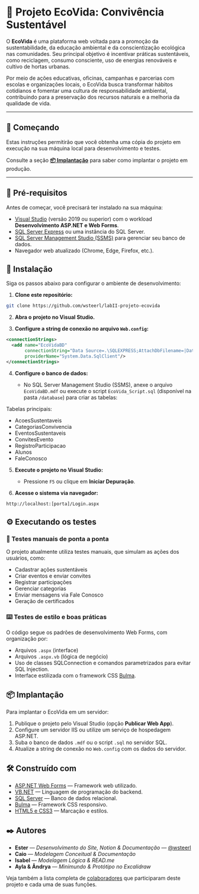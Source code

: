 # 🌱 Projeto EcoVida: Convivência Sustentável

O **EcoVida** é uma plataforma web voltada para a promoção da sustentabilidade, da educação ambiental e da conscientização ecológica nas comunidades. Seu principal objetivo é incentivar práticas sustentáveis, como reciclagem, consumo consciente, uso de energias renováveis e cultivo de hortas urbanas.

Por meio de ações educativas, oficinas, campanhas e parcerias com escolas e organizações locais, o EcoVida busca transformar hábitos cotidianos e fomentar uma cultura de responsabilidade ambiental, contribuindo para a preservação dos recursos naturais e a melhoria da qualidade de vida.

---

## 🌿 Começando

Estas instruções permitirão que você obtenha uma cópia do projeto em execução na sua máquina local para desenvolvimento e testes.

Consulte a seção **[📦 Implantação](#-implantação)** para saber como implantar o projeto em produção.

---

## 🔗 Pré-requisitos

Antes de começar, você precisará ter instalado na sua máquina:

* [Visual Studio](https://visualstudio.microsoft.com/) (versão 2019 ou superior) com o workload **Desenvolvimento ASP.NET e Web Forms**.
* [SQL Server Express](https://www.microsoft.com/pt-br/sql-server/sql-server-downloads) ou uma instância do SQL Server.
* [SQL Server Management Studio (SSMS)](https://learn.microsoft.com/pt-br/sql/ssms/download-sql-server-management-studio-ssms) para gerenciar seu banco de dados.
* Navegador web atualizado (Chrome, Edge, Firefox, etc.).


## 🔧 Instalação

Siga os passos abaixo para configurar o ambiente de desenvolvimento:

1. **Clone este repositório:**

```bash
git clone https://github.com/wsteerl/labII-projeto-ecovida
```

2. **Abra o projeto no Visual Studio.**

3. **Configure a string de conexão no arquivo `Web.config`:**

```xml
<connectionStrings>
  <add name="EcoVidaBD"
       connectionString="Data Source=.\SQLEXPRESS;AttachDbFilename=|DataDirectory|\EcoVidaBD.mdf;Integrated Security=True;User Instance=True"
       providerName="System.Data.SqlClient"/>
</connectionStrings>
```

4. **Configure o banco de dados:**

   * No SQL Server Management Studio (SSMS), anexe o arquivo `EcoVidaBD.mdf` ou execute o script `EcoVida_Script.sql` (disponível na pasta `/database`) para criar as tabelas:

Tabelas principais:

* AcoesSustentaveis
* CategoriasConvivencia
* EventosSustentaveis
* ConvitesEvento
* RegistroParticipacao
* Alunos
* FaleConosco

5. **Execute o projeto no Visual Studio:**

   * Pressione `F5` ou clique em **Iniciar Depuração**.

6. **Acesse o sistema via navegador:**

```
http://localhost:[porta]/Login.aspx
```


## ⚙️ Executando os testes

### 🔎 Testes manuais de ponta a ponta

O projeto atualmente utiliza testes manuais, que simulam as ações dos usuários, como:

* Cadastrar ações sustentáveis
* Criar eventos e enviar convites
* Registrar participações
* Gerenciar categorias
* Enviar mensagens via Fale Conosco
* Geração de certificados

### ⌨️ Testes de estilo e boas práticas

O código segue os padrões de desenvolvimento Web Forms, com organização por:

* Arquivos `.aspx` (interface)
* Arquivos `.aspx.vb` (lógica de negócio)
* Uso de classes SQLConnection e comandos parametrizados para evitar SQL Injection.
* Interface estilizada com o framework CSS [Bulma](https://bulma.io/).


## 📦 Implantação

Para implantar o EcoVida em um servidor:

1. Publique o projeto pelo Visual Studio (opção **Publicar Web App**).
2. Configure um servidor IIS ou utilize um serviço de hospedagem ASP.NET.
3. Suba o banco de dados `.mdf` ou o script `.sql` no servidor SQL.
4. Atualize a string de conexão no `Web.config` com os dados do servidor.


## 🛠️ Construído com

* [ASP.NET Web Forms](https://learn.microsoft.com/aspnet/web-forms/) — Framework web utilizado.
* [VB.NET](https://learn.microsoft.com/dotnet/visual-basic/) — Linguagem de programação do backend.
* [SQL Server](https://www.microsoft.com/pt-br/sql-server/) — Banco de dados relacional.
* [Bulma](https://bulma.io/) — Framework CSS responsivo.
* [HTML5 e CSS3](https://developer.mozilla.org/) — Marcação e estilos.


## ✒️ Autores

* **Ester** — *Desenvolvimento do Site, Notion & Documentação* — [@wsteerl](https://github.com/wsteerl)
* **Caio** — *Modelagem Conceitual & Documentação*
* **Isabel** — *Modelagem Lógica & READ.me*
* **Ayla & Ândrya** — *Minimundo & Protótipo no Excalidraw*

Veja também a lista completa de [colaboradores](http://bit.ly/3G28Lrv) que participaram deste projeto e cada uma de suas funções.

